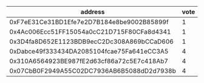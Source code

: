 address|vote|timestamp|signature
---|---|---|---
0xF7eE31Ce31BD1Efe7e2D7B184e8be9002B85899f|1|1603796692|0xdf8393f50bad72082a837d6dacd911050d6f0ec4b89fc68d0fce0c7714078d0d2b18ef2a2eca5f79102cf92857d8d65a454516a2d9e0ed0ec4bf069f53f31f491b
0x4Ac006Ecc51FF15054a0cC21D715F80CFa8d4341|1|1603797163|0xca9416eb84a82759333fe93939351c0cd20f0049a62241d673a98ad9a02902b1475e7d347055008abb892cb799bbef305cbe4bf2128dc5fb04e9de53c9459a8c1b
0x3D4fa8D652E1123BDB9ecC2Dc308A869bCCaD606|1|1603798145|0x568671db28ceeb499b44b9b78eb4479322a3cc29f9a159ab8da121f1faaf12c4285b00d189b33ef9a5038c8d325dbcf9c74312651e20c158557b5c0b02c99f271c
0xDabce49f333434DA2085104fcae75Fa641eCC3A5|4|1603800431|0x85bbeff665be118d520a9e2297ec1cc6771d040b5178683eb58c5781c9b10b02109d350cb343cc20eee14829de2c1049c0adec1d13cd2f64419d640dcf6db2d61c
0x310A6564923BE987fE2d63cf86a72c5E7c418Ab7|4|1603801069|0x870478ea5e30c1cfca0e99d159a664ae288af044e3388c6b8a8c092fe5d5c4aa5c9ad7def13310f3dcb034eb71e01928438210a21419569d1a11f3bdc3e9376d1c
0x07CbB0F2949A55C02DC7936AB6B5088dD2d7938b|4|1603804290|0xd1022a5286ce808b72bc27453dd64ff898eb748068085cdc77deedeedfefbe906fe7851595090a1756833bb54608a60495cf2c7301ed3046fbb2f0aafe201bea1b